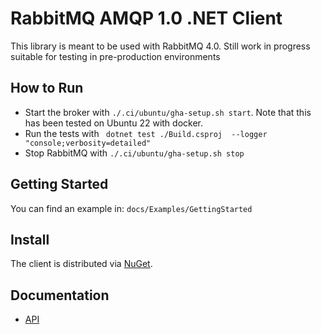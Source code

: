 # RabbitMQ AMQP 1.0 .NET Client

This library is meant to be used with RabbitMQ 4.0.
Still work in progress suitable for testing in pre-production environments

## How to Run

- Start the broker with `./.ci/ubuntu/gha-setup.sh start`. Note that this has been tested on Ubuntu 22 with docker.
- Run the tests with ` dotnet test ./Build.csproj  --logger "console;verbosity=detailed"`
- Stop RabbitMQ with `./.ci/ubuntu/gha-setup.sh stop`

## Getting Started

You can find an example in: `docs/Examples/GettingStarted`

## Install

The client is distributed via [NuGet](https://www.nuget.org/packages/RabbitMQ.AMQP.Client/).

## Documentation

- [API](https://rabbitmq.github.io/rabbitmq-amqp-dotnet-client/api/RabbitMQ.AMQP.Client.html)
